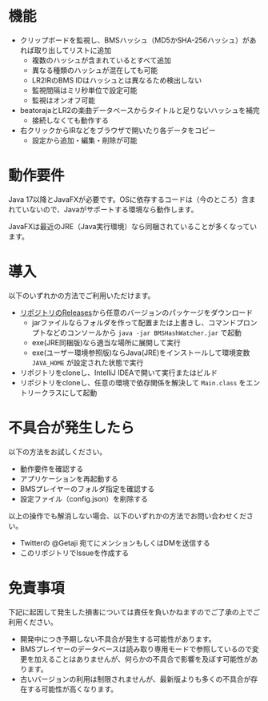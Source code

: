 # 機能

- クリップボードを監視し、BMSハッシュ（MD5かSHA-256ハッシュ）があれば取り出してリストに追加
  - 複数のハッシュが含まれているとすべて追加
  - 異なる種類のハッシュが混在しても可能
  - LR2IRのBMS IDはハッシュとは異なるため検出しない
  - 監視間隔はミリ秒単位で設定可能
  - 監視はオンオフ可能
- beatorajaとLR2の楽曲データベースからタイトルと足りないハッシュを補完
  - 接続しなくても動作する
- 右クリックからIRなどをブラウザで開いたり各データをコピー
  - 設定から追加・編集・削除が可能

# 動作要件

Java 17以降とJavaFXが必要です。OSに依存するコードは（今のところ）含まれていないので、Javaがサポートする環境なら動作します。

JavaFXは最近のJRE（Java実行環境）なら同梱されていることが多くなっています。

# 導入

以下のいずれかの方法でご利用いただけます。

- [リポジトリのReleases](https://github.com/Getaji/BMSHashWatcher/releases)から任意のバージョンのパッケージをダウンロード
  - jarファイルならフォルダを作って配置または上書きし、コマンドプロンプトなどのコンソールから `java -jar BMSHashWatcher.jar` で起動
  - exe(JRE同梱版)なら適当な場所に展開して実行
  - exe(ユーザー環境参照版)ならJava(JRE)をインストールして環境変数 `JAVA_HOME` が設定された状態で実行
- リポジトリをcloneし、IntelliJ IDEAで開いて実行またはビルド
- リポジトリをcloneし、任意の環境で依存関係を解決して `Main.class` をエントリークラスにして起動

# 不具合が発生したら

以下の方法をお試しください。

- 動作要件を確認する
- アプリケーションを再起動する
- BMSプレイヤーのフォルダ指定を確認する
- 設定ファイル（config.json）を削除する

以上の操作でも解消しない場合、以下のいずれかの方法でお問い合わせください。

- Twitterの @Getaji 宛てにメンションもしくはDMを送信する
- このリポジトリでIssueを作成する

# 免責事項

下記に起因して発生した損害については責任を負いかねますのでご了承の上でご利用ください。

- 開発中につき予期しない不具合が発生する可能性があります。
- BMSプレイヤーのデータベースは読み取り専用モードで参照しているので変更を加えることはありませんが、何らかの不具合で影響を及ぼす可能性があります。
- 古いバージョンの利用は制限されませんが、最新版よりも多くの不具合が存在する可能性が高くなります。
